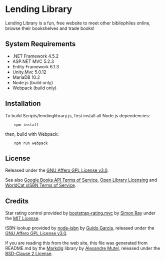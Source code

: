 # Lending Library

Lending Library is a fun, free website to meet other bibliophiles online, browse their bookshelves and trade books!

## System Requirements

* .NET Framework 4.5.2
* ASP.NET MVC 5.2.3
* Entity Framework 6.1.3
* Unity.Mvc 5.0.12
* MariaDB 10.2
* Node.js (build only)
* Webpack (build only)

## Installation

To build Scripts/lendinglibrary.js, first install all Node.js dependencies:

```
    npm install
```

then, build with Webpack:

```
    npm run webpack
```

## License

Released under the [GNU Affero GPL License v3.0](https://www.gnu.org/licenses/agpl-3.0.html).

See also [Google Books API Terms of Service](https://developers.google.com/books/terms),
[Open Library Licensing](https://openlibrary.org/developers/licensing) and
[WorldCat xISBN Terms of Service](http://www.oclc.org/worldcat/community/terms.en.html).

## Credits

Star rating control provided by [bootstrap-rating.mvc](https://github.com/simonray/bootstrap-rating.mvc) 
by [Simon Ray](https://github.com/simonray) under the [MIT License](https://github.com/simonray/bootstrap-rating.mvc/blob/master/license.txt).

ISBN lookup provided by [node-isbn](https://github.com/palmerabollo/node-isbn) by [Guido García](https://github.com/palmerabollo), 
released under the [GNU Affero GPL License v3.0](https://www.gnu.org/licenses/agpl-3.0.html).

If you are reading this from the web site, this file was generated from README.md by the [Markdig](https://github.com/lunet-io/markdig) 
library by [Alexandre Mutel](http://xoofx.com/), released under the [BSD-Clause 2 License](https://github.com/lunet-io/markdig/blob/master/license.txt).